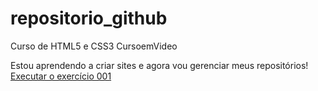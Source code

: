 # repositorio_github
 Curso de HTML5 e CSS3 CursoemVideo

Estou aprendendo a criar sites e agora vou gerenciar meus 
repositórios!
<a href="https://joelcioborges.github.io/repositorio_github/modulo_01/exercicios/ex001_Ola_mundo/index.html"> Executar o exercício 001</a>
